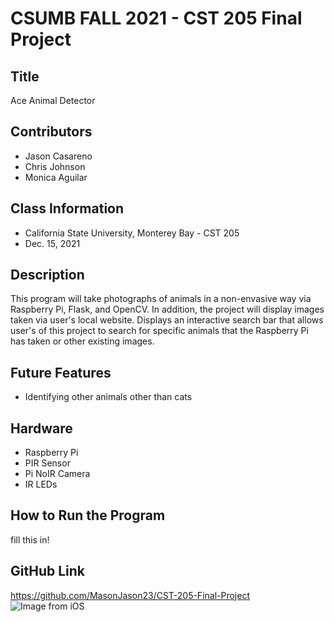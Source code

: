 # CSUMB FALL 2021 - CST 205 Final Project

## Title
Ace Animal Detector

## Contributors
- Jason Casareno
- Chris Johnson
- Monica Aguilar

## Class Information
- California State University, Monterey Bay - CST 205
- Dec. 15, 2021

## Description
This program will take photographs of animals in a non-envasive way via Raspberry Pi, Flask, and OpenCV. In addition, the project will display images taken via user's local website. Displays an interactive search bar that allows user's of this project to search for specific animals that the Raspberry Pi has taken or other existing images.

## Future Features
- Identifying other animals other than cats

## Hardware
- Raspberry Pi
- PIR Sensor
- Pi NoIR Camera
- IR LEDs

## How to Run the Program
fill this in!

## GitHub Link
https://github.com/MasonJason23/CST-205-Final-Project
![Image from iOS](https://user-images.githubusercontent.com/28279809/146267384-18ee6600-933e-46d9-96ea-27b9c661c4e1.jpg)
